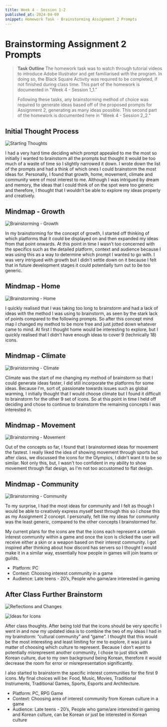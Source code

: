 ```yaml
---
title: Week 4 - Session 1-2
published_at: 2024-04-09
snippet: Homework Task - Brainstorming Assignment 2 Prompts
---
```

# Brainstorming Assignment 2 Prompts
> **Task Outline**
> The homework task was to watch through tutorial videos to introduce Adobe Illustrator and get familiarised with the program. In doing so, the Black Square Activity was required to be completed, if not finished during class time. This part of the homework is documented in "Week 4 - Session 1_1."
> 
> Following these tasks, any brainstorming method of choice was required to generate ideas based off of the proposed prompts for Assignment 2, generating as many ideas possible. This second part of the homework is documented here in "Week 4 - Session 2_2."

## Initial Thought Process
![Starting Thoughts](/W04/3_1mindmap.jpg)

I had a very hard time deciding which prompt appealed to me the most so initially I wanted to brainstorm all the prompts but thought it would be too much of a waste of time so I slightly narrowed it down. I wrote down the list of the prompts and had a think of which ones I could brainstorm the most ideas for. Personally, I found that growth, home, movement, climate and community were of most interest to me. Although I was intrigued by dream and memory, the ideas that I could think of on the spot were too generic and therefore, I thought that I wouldn’t be able to explore my ideas properly and creatively.

## Mindmap - Growth
![Brainstorming - Growth](/W04/3_2growth.jpg)

In my brainstorming for the concept of growth, I started off thinking of which platforms that it could be displayed on and then expanded my ideas from that point onwards. At this point in time I wasn’t too concerned with the specifics such as the detailed platform, context and audience because I was using this as a way to determine which prompt I wanted to go with. I was very intrigued with growth but I didn't settle down on it because I felt that in future development stages it could potentially turn out to be too generic.

## Mindmap - Home
![Brainstorming - Home](/W04/3_3home.jpg)

I quickly realised that I was taking too long to brainstorm and had a lack of ideas with the method I was using to brainstorm, as seen by the stark lack of points compared to the following prompts. So after this concept mind map I changed my method to be more free and just jotted down whatever came to mind. At first I thought home would be interesting to explore, but I quickly realised that I didn't have enough ideas to cover 9 (technically 18) icons. 

## Mindmap - Climate
![Brainstorming - Climate](/W04/3_4climate.jpg)

Climate was the start of me changing my method of brainstorm so that I could generate ideas faster, I did still incorporate the platforms for some ideas. Because I'm, sort of, passionate towards issues such as global warming, I initially thought that I would choose climate but I found it difficult to brainstorm for the other 9 set of icons. So at this point in time I held off deciding and chose to continue to brainstorm the remaining concepts I was interested in.

## Mindmap - Movement
![Brainstorming - Movement](/W04/3_5movement.jpg)

Out of the concepts so far, I found that I brainstormed ideas for movement the fastest. I really liked the idea of showing movement through sports but after class, we discussed the icons for the Olympics, I didn't want it to be so similar. Not only this, but, I wasn't too confident in my ability to show movement through flat design, as I'm not too accustomed to flat design.

## Mindmap - Community
![Brainstorming - Community](/W04/3_6community.jpg)

To my surprise, I had the most ideas for community and I felt as though I would be able to creatively express myself best through this so I chose this as my Assignment 2 concept. I personally, felt like my ideas for community was the least generic, compared to the other concepts I brainstormed for.

My current plans for the icons are that the icons each represent a certain interest community within a game and once the icon is clicked the user will receive either a skin or a weapon based on their interest community. I got inspired after thinking about how discord has servers so I thought I would make it in a similar way, essentially how people in games will join teams or guilds.

- Platform: PC
- Context: Choosing interest community in a game
- Audience: Late teens - 20’s, People who game/are interested in gaming

## After Class Further Brainstorm
![Reflections and Changes](/W04/3_7afterclass.jpg)

![Ideas for Icons](/W04/3_8list.jpg)

After class thoughts. After being told that the icons should be very specific I went in and now my updated idea is to combine the two of my ideas I had in my brainstorm: ”cultural community” and “game”. I thought that this would be the most interesting and least limiting for me to explore, it was just a matter of choosing which culture to represent. Because I don’t want to potentially misrepresent another community, I chose to just stick with Korean culture, due to my own background being Korean, therefore it would decrease the room for error or misrepresentation significantly.

I also started to brainstorm the specific interest communities for the first 9 icons. My final choices will be: Food, Music, Movies, Traditional Instruments, Traditional Games, Sports, Esports and Architecture.

- Platform: PC, RPG Game
- Context: Choosing area of interest community from Korean culture in a game
- Audience: Late teens - 20’s, People who game/are interested in gaming and Korean culture, can be Korean or just be interested in Korean culture